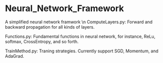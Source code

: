 # Neural_Network_Framework
A simplified neural network framwork \n
ComputeLayers.py: Forward and backward propagation for all kinds of layers.

Functions.py: Fundamental functions in neural network, for instance, ReLu, softmax, CrossEntropy, and so forth.

TrainMethod.py: Traning strategies. Currently support SGD, Momentum, and AdaGrad.

